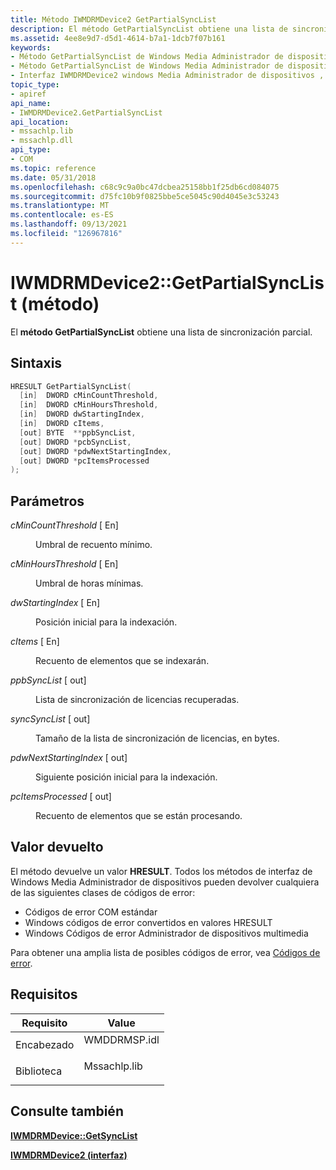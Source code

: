 ```yaml
---
title: Método IWMDRMDevice2 GetPartialSyncList
description: El método GetPartialSyncList obtiene una lista de sincronización parcial.
ms.assetid: 4ee8e9d7-d5d1-4614-b7a1-1dcb7f07b161
keywords:
- Método GetPartialSyncList de Windows Media Administrador de dispositivos
- Método GetPartialSyncList de Windows Media Administrador de dispositivos interfaz , IWMDRMDevice2
- Interfaz IWMDRMDevice2 windows Media Administrador de dispositivos , método GetPartialSyncList
topic_type:
- apiref
api_name:
- IWMDRMDevice2.GetPartialSyncList
api_location:
- mssachlp.lib
- mssachlp.dll
api_type:
- COM
ms.topic: reference
ms.date: 05/31/2018
ms.openlocfilehash: c68c9c9a0bc47dcbea25158bb1f25db6cd084075
ms.sourcegitcommit: d75fc10b9f0825bbe5ce5045c90d4045e3c53243
ms.translationtype: MT
ms.contentlocale: es-ES
ms.lasthandoff: 09/13/2021
ms.locfileid: "126967816"
---
```

# <a name="iwmdrmdevice2getpartialsynclist-method"></a>IWMDRMDevice2::GetPartialSyncList (método)

El **método GetPartialSyncList** obtiene una lista de sincronización parcial.

## <a name="syntax"></a>Sintaxis


```C++
HRESULT GetPartialSyncList(
  [in]  DWORD cMinCountThreshold,
  [in]  DWORD cMinHoursThreshold,
  [in]  DWORD dwStartingIndex,
  [in]  DWORD cItems,
  [out] BYTE  **ppbSyncList,
  [out] DWORD *pcbSyncList,
  [out] DWORD *pdwNextStartingIndex,
  [out] DWORD *pcItemsProcessed
);
```



## <a name="parameters"></a>Parámetros

<dl> <dt>

*cMinCountThreshold* \[ En\]
</dt> <dd>

Umbral de recuento mínimo.

</dd> <dt>

*cMinHoursThreshold* \[ En\]
</dt> <dd>

Umbral de horas mínimas.

</dd> <dt>

*dwStartingIndex* \[ En\]
</dt> <dd>

Posición inicial para la indexación.

</dd> <dt>

*cItems* \[ En\]
</dt> <dd>

Recuento de elementos que se indexarán.

</dd> <dt>

*ppbSyncList* \[ out\]
</dt> <dd>

Lista de sincronización de licencias recuperadas.

</dd> <dt>

*syncSyncList* \[ out\]
</dt> <dd>

Tamaño de la lista de sincronización de licencias, en bytes.

</dd> <dt>

*pdwNextStartingIndex* \[ out\]
</dt> <dd>

Siguiente posición inicial para la indexación.

</dd> <dt>

*pcItemsProcessed* \[ out\]
</dt> <dd>

Recuento de elementos que se están procesando.

</dd> </dl>

## <a name="return-value"></a>Valor devuelto

El método devuelve un valor **HRESULT**. Todos los métodos de interfaz de Windows Media Administrador de dispositivos pueden devolver cualquiera de las siguientes clases de códigos de error:

-   Códigos de error COM estándar
-   Windows códigos de error convertidos en valores HRESULT
-   Windows Códigos de error Administrador de dispositivos multimedia

Para obtener una amplia lista de posibles códigos de error, vea [Códigos de error](error-codes.md).

## <a name="requirements"></a>Requisitos



| Requisito | Value |
|--------------------|-----------------------------------------------------------------------------------------|
| Encabezado<br/>  | <dl> <dt>WMDDRMSP.idl</dt> </dl> |
| Biblioteca<br/> | <dl> <dt>Mssachlp.lib</dt> </dl> |



## <a name="see-also"></a>Consulte también

<dl> <dt>

[**IWMDRMDevice::GetSyncList**](iwmdrmdevice-getsynclist.md)
</dt> <dt>

[**IWMDRMDevice2 (interfaz)**](iwmdrmdevice2.md)
</dt> </dl>

 

 





